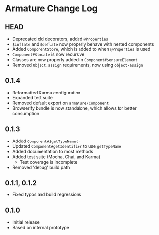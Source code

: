 # Armature Change Log

## HEAD
- Deprecated old decorators, added `@Properties`
- `$inflate` and `$deflate` now properly behave with nested components
- Added `ComponentStore`, which is added to when `@Properties` is used
- `Component#$locate` is now recursive
- Classes are now properly added in `Component#$ensureElement`
- Removed `Object.assign` requirements, now using `object-assign`

## 0.1.4
- Reformatted Karma configuration
- Expanded test suite
- Removed default export on `armature/Component`
- Browserify bundle is now standalone, which allows for better consumption

## 0.1.3
- Added `Component#$getTypeName()`
- Updated `Component#getIdentifier` to use `getTypeName`
- Added documentation to most methods
- Added test suite (Mocha, Chai, and Karma)
	- Test coverage is incomplete
- Removed 'debug' build path

## 0.1.1, 0.1.2
- Fixed typos and build regressions

## 0.1.0
- Initial release
- Based on internal prototype